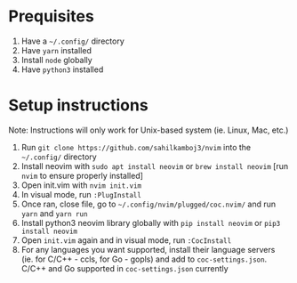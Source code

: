 # Prequisites
1. Have a `~/.config/` directory
2. Have `yarn` installed
3. Install `node` globally
4. Have `python3` installed

# Setup instructions
Note: Instructions will only work for Unix-based system (ie. Linux, Mac, etc.)

1. Run `git clone https://github.com/sahilkamboj3/nvim` into the `~/.config/` directory
2. Install neovim with `sudo apt install neovim` or `brew install neovim` [run `nvim` to ensure properly installed]
3. Open init.vim with `nvim init.vim`
4. In visual mode, run `:PlugInstall`
5. Once ran, close file, go to `~/.config/nvim/plugged/coc.nvim/` and run `yarn` and `yarn run`
6. Install python3 neovim library globally with `pip install neovim` or `pip3 install neovim`
7. Open `init.vim` again and in visual mode, run `:CocInstall` 
8. For any languages you want supported, install their language servers (ie. for C/C++ - ccls, for Go - gopls) and add to `coc-settings.json`. C/C++ and Go supported in `coc-settings.json` currently
